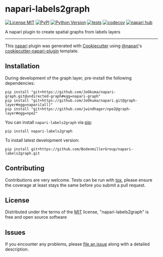 # napari-labels2graph

[![License MIT](https://img.shields.io/pypi/l/napari-labels2graph.svg?color=green)](https://github.com/BodenmillerGroup/napari-labels2graph/raw/main/LICENSE)
[![PyPI](https://img.shields.io/pypi/v/napari-labels2graph.svg?color=green)](https://pypi.org/project/napari-labels2graph)
[![Python Version](https://img.shields.io/pypi/pyversions/napari-labels2graph.svg?color=green)](https://python.org)
[![tests](https://github.com/BodenmillerGroup/napari-labels2graph/workflows/tests/badge.svg)](https://github.com/BodenmillerGroup/napari-labels2graph/actions)
[![codecov](https://codecov.io/gh/BodenmillerGroup/napari-labels2graph/branch/main/graph/badge.svg)](https://codecov.io/gh/BodenmillerGroup/napari-labels2graph)
[![napari hub](https://img.shields.io/endpoint?url=https://api.napari-hub.org/shields/napari-labels2graph)](https://napari-hub.org/plugins/napari-labels2graph)

A napari plugin to create spatial graphs from labels layers

----------------------------------

This [napari] plugin was generated with [Cookiecutter] using [@napari]'s [cookiecutter-napari-plugin] template.

## Installation

During development of the graph layer, pre-install the following dependencies:

    pip install "git+https://github.com/JoOkuma/napari-graph.git@undirected-graph#egg=napari-graph"
    pip install "git+https://github.com/JoOkuma/napari.git@graph-layer#egg=napari[all]"
    pip install "git+https://github.com/jwindhager/npe2@graph-layer#egg=npe2"

You can install `napari-labels2graph` via [pip]:

    pip install napari-labels2graph

To install latest development version:

    pip install git+https://github.com/BodenmillerGroup/napari-labels2graph.git

## Contributing

Contributions are very welcome. Tests can be run with [tox], please ensure
the coverage at least stays the same before you submit a pull request.

## License

Distributed under the terms of the [MIT] license,
"napari-labels2graph" is free and open source software

## Issues

If you encounter any problems, please [file an issue] along with a detailed description.

[napari]: https://github.com/napari/napari
[Cookiecutter]: https://github.com/audreyr/cookiecutter
[@napari]: https://github.com/napari
[MIT]: http://opensource.org/licenses/MIT
[cookiecutter-napari-plugin]: https://github.com/napari/cookiecutter-napari-plugin
[file an issue]: https://github.com/BodenmillerGroup/napari-labels2graph/issues
[napari]: https://github.com/napari/napari
[tox]: https://tox.readthedocs.io/en/latest/
[pip]: https://pypi.org/project/pip/
[PyPI]: https://pypi.org/
